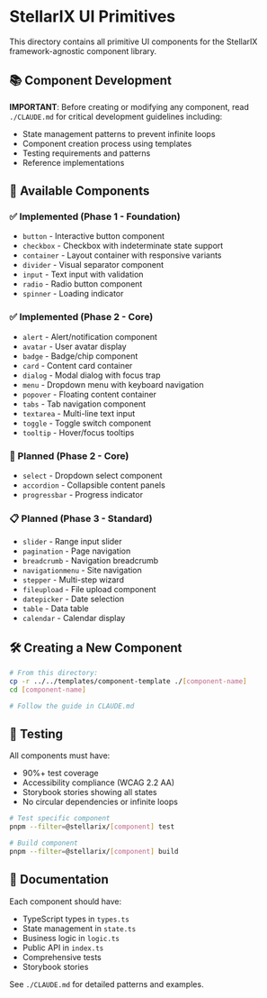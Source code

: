 # StellarIX UI Primitives

This directory contains all primitive UI components for the StellarIX framework-agnostic component library.

## 📚 Component Development

**IMPORTANT**: Before creating or modifying any component, read `./CLAUDE.md` for critical development guidelines including:
- State management patterns to prevent infinite loops
- Component creation process using templates
- Testing requirements and patterns
- Reference implementations

## 🧩 Available Components

### ✅ Implemented (Phase 1 - Foundation)
- `button` - Interactive button component
- `checkbox` - Checkbox with indeterminate state support
- `container` - Layout container with responsive variants
- `divider` - Visual separator component
- `input` - Text input with validation
- `radio` - Radio button component
- `spinner` - Loading indicator

### ✅ Implemented (Phase 2 - Core)
- `alert` - Alert/notification component
- `avatar` - User avatar display
- `badge` - Badge/chip component
- `card` - Content card container
- `dialog` - Modal dialog with focus trap
- `menu` - Dropdown menu with keyboard navigation
- `popover` - Floating content container
- `tabs` - Tab navigation component
- `textarea` - Multi-line text input
- `toggle` - Toggle switch component
- `tooltip` - Hover/focus tooltips

### 🚧 Planned (Phase 2 - Core)
- `select` - Dropdown select component
- `accordion` - Collapsible content panels
- `progressbar` - Progress indicator

### 📋 Planned (Phase 3 - Standard)
- `slider` - Range input slider
- `pagination` - Page navigation
- `breadcrumb` - Navigation breadcrumb
- `navigationmenu` - Site navigation
- `stepper` - Multi-step wizard
- `fileupload` - File upload component
- `datepicker` - Date selection
- `table` - Data table
- `calendar` - Calendar display

## 🛠️ Creating a New Component

```bash
# From this directory:
cp -r ../../templates/component-template ./[component-name]
cd [component-name]

# Follow the guide in CLAUDE.md
```

## 🧪 Testing

All components must have:
- 90%+ test coverage
- Accessibility compliance (WCAG 2.2 AA)
- Storybook stories showing all states
- No circular dependencies or infinite loops

```bash
# Test specific component
pnpm --filter=@stellarix/[component] test

# Build component
pnpm --filter=@stellarix/[component] build
```

## 📖 Documentation

Each component should have:
- TypeScript types in `types.ts`
- State management in `state.ts`
- Business logic in `logic.ts`
- Public API in `index.ts`
- Comprehensive tests
- Storybook stories

See `./CLAUDE.md` for detailed patterns and examples.